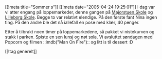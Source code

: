 [[!meta  title="Sommer s"]]
[[!meta  date="2005-04-24 19:25:01"]]
I dag var vi atter engang på loppemarkeder, denne gangen på <a href="http://www.majorstua.gs.oslo.no/">Majorstuen Skole</a> og <a href="http://www.lilleborg.gs.oslo.no/">Lilleborg Skole</a>. Begge to var relativt elendige. På den første fant Nina ingen ting. På den andre ble det nå iallefall en pose med klær, 40 penger.

Etter å tilbrakt noen timer på loppemarkedene, så pakket vi nistekurven og stakk i parken. Spiste en sen lunsj og nøt sola. Vi avsluttet søndagen med Popcorn og filmen ::imdb("Man On Fire"):: og litt is til dessert :D

[[!tag  generelt]]
